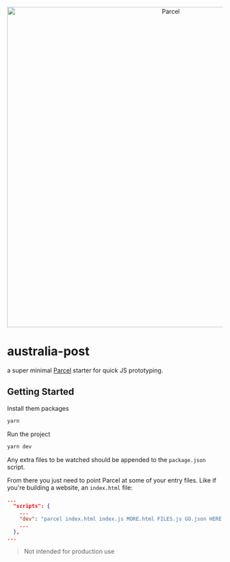<p align="center">
  <a href="https://parceljs.org/" target="_blank">
    <img alt="Parcel" src="https://user-images.githubusercontent.com/19409/31321658-f6aed0f2-ac3d-11e7-8100-1587e676e0ec.png" width="749">
  </a>
</p>

# **australia-post**

a super minimal [Parcel](https://parceljs.org/) starter for quick JS prototyping.

## Getting Started

Install them packages

```sh
yarn
```

Run the project

```sh
yarn dev
```

Any extra files to be watched should be appended to the `package.json` script.

From there you just need to point Parcel at some of your entry files. Like if
you're building a website, an `index.html` file:

```json
...
  "scripts": {
    ...
    "dev": "parcel index.html index.js MORE.html FILES.js GO.json HERE.css",
    ...
  },
...
```

> Not intended for production use
